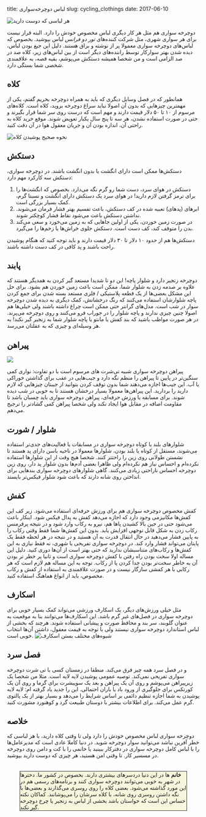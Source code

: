 title: لباس دوچرخه‌سواری
slug: cycling_clothings
date: 2017-06-10


![هر لباسی که دوست دارید]({filename}/images/cyclist_dress.jpg)

دوچرخه سواری هم مثل هر کار دیگری لباس مخصوص خودش را دارد. البته قرار نیست برای هر سواری شهری، مثل شرکت کننده‌های *تور دو فرانس* لباس بپوشید. بخصوص که لباس‌های دوچرخه سواری معمولا پر از نوشته و براق هستند. دلیل این جیغ بودن لباس، دیده شدن بهتر سوارکار توسط راننده‌های دیگر است از بین لباس‌های زیر، کلاه صد در صد الزامی است و من شخصا همیشه دستکش می‌پوشم، بقیه قصه، به علاقمندی شخصی شما بستگی دارد.




## کلاه
همانطور که در فصل وسایل دیگری که باید به همراه دوچرخه بخریم گفتم، یکی از مهمترین چیزهایی که بدون آن اصولا نباید سراغ دوچرخه بروید، کلاه است. کلاه‌های مرسوم از ۱۰ تا ۵۰ دلار قیمت دارند و مهم است که درست روی سر شما قرار بگیرند و حتی در صورت استفاده نشدن، هر سه تا پنج سال یکبار تعویض شوند. موقع خرید کلاه به راحتی آن، اندازه بودن آن و جریان معقول هوا در آن دقت کنید.

![نحوه صحیح پوشیدن کلاه]({filename}/images/how_to_wear_helmet.jpg)

## دستکش
دستکش‌ها ممکن است دارای انگشت یا بدون انگشت باشند. در دوچرخه سواری، دستکش سه کارکرد مهم دارد:
1. دستکش در هوای سرد، دست شما رو گرم نگه می‌دارد. بخصوص که انگشت‌ها را برای ترمز گرفتن لازم دارید! در هوای سرد یک دستکش دارای انگشت و نسبتا گرم، کمک بسیار بزرگی است.
2. ابرهای (پدهای) تعبیه شده در کف دستکش، باعث تفسیم بهتر فشار فرمان می‌شوند. نداشتن دستکش باعث می‌شود نقاط فشار کوچکتر شوند.
3. در صورت زمین خوردن، یکی از اولین جاهایی که به زمین می‌خورد و سعی می‌کند بدن را متوقف کند، کف دست است. دستکش جلوی خراش‌ها یا زخم‌ها را می‌گیرد. 

دستکش‌ها هم از حدود ۱۰ دلار تا ۳۰ دلار قیمت دارند و باید توجه کنید که هنگام پوشیدن راحت باشند و پد کافی در کف دست داشته باشند. 

## پابند
دوچرخه زنجیر دارد و شلوار پاچه! این دو تا شدیدا مستعد گیر کردن به همدیگر هستند که علاوه بر صدمه زدن به شلوار شما، ممکن است باعث زمین خوردن هم بشود. برای حل این مشکل بعضی‌ها از یک قطعه پلاستیکی / فلزی مستعد بسته شدن برای جمع کردن پاچه شلوارشان استفاده می‌کنند که رنگ درخشانش، کمک دیگری به دیده شدن دوچرخه سوار در شب است. مدل‌های گرانتر حتی ممکن است چراغ داشته باشند ولی خیلی‌ها هم اصولا چنین چیزی ندارند و پاچه شلوار را در جوراب فرو می‌کنند و روی دوچرخه می‌پرند. در هر صورت مواظب باشید که بند کفش یا مانتو یا پاچه شلوار شما به زنجیر گیر نکند! به هر وسیله‌ای و چیزی که به عقلتان می‌رسد. 

## پیراهن

![]({filename}/images/female_cloth.jpg)

پیراهن دوچرخه سواری شبیه تی‌شرت های مرسوم است با دو تفاوت: نواری کمی سنگین‌تر در پایین تا پیراهن را منظم نگه دارد و جیب‌هایی در عقب برای گذاشتن خوراکی یا آب. این جیب‌ها اجازه می‌دهند شما بدون توقف کردن بتوانید از جیبتان چیزهایی که لازم دارید را بردارید. این پیراهن‌ها معمولا بسیار درخشان هستند تا به خوبی در شب دیده شوند. برای مسابقه یا ورزش حرفه‌ای، پیراهن دوچرخه سواری باید چسبان باشد تا مقاومت اضافه در مقابل هوا ایجاد نکند ولی شخصا پیراهن کمی گشادتر را ترجیح می‌دهم. 

## شلوار / شورت
شلوارهای بلند یا کوتاه دوچرخه سواری در مسابقات یا فعالیت‌های جدی‌تر استفاده می‌شوند، مستقل از کوتاه یا بلند بودن، شلوارها معمولا در ناحیه باسن دارای پد هستند تا نشستن طولانی روی زین را راحتتر کنند. شخصا هیچ وقت از این شلوارها استفاده نکرده‌ام و احساس نیاز هم نکرده‌ام ولی ظاهرا بعضی آدم‌ها بدون شلوار پد دار،‌ روی زین دوچرخه احساس ناراحتی زیادی می‌کنند. گاهی شلوارهای دوچرخه سواری بندهایی برای انداختن روی شانه دارند که باعث شود شلوار فیکس‌تر بایستد. 

## کفش
کفش مخصوص دوچرخه‌ سواری هم برای ورزش حرفه‌ای استفاده می‌شود. زیر کف این کفش‌ها مکانیزمی وجود دارد که اجازه می‌دهد کفش به پدال فیکس شود. اینکار باعث می‌شود حتی در حین بالا کشیدن پاها هم، نیرو به رکاب وارد شود و در نتیجه پرفرمنس رکاب زدن به شکل قابل توجهی افزایش یابد. بدون این کفش‌ها شما فقط وقتی رکاب‌ را به پایین فشار می‌دهید در حال انتقال قدرت به آن هستید و در نتیجه در هر لحظه فقط یک پایتان می‌تواند فشار وارد کند. در دوچرخه سواری تفریحی یا شهری، نه فقط نیازی به این کفش‌ها و رکاب‌های متناسبشان ندارید که حتی بهتر است از آن‌ها دوری کنید. دلیل این مساله اولا سخت بودن راه رفتن با کفش دوچرخه سواری است و ثانیا پر خطر تر بودن آن به خاطر سخت‌تر بودن جدا کردن پا از رکاب. توجه به این مساله هم لازم است که هر رکابی با هر کفشی سازگار نیست و در صورت علاقمندی به استفاده از کفش و رکاب مخصوص،‌ باید از انواع هماهنگ استفاده کنید.

## اسکارف
مثل خیلی ورزش‌های دیگر، یک اسکارف ورزشی می‌تواند کمک بسیار خوبی برای دوچرخه سواری در فصل‌های غیر گرم باشد. این اسکارف‌ها می‌توانند بنا به موقعیت به عنوان گلوبند، سر بند و محافظ صورت و پیشانی استفاده شوند. هرچند که بخشی از لباس استاندارد دوچرخه سواری نیستند ولی با توجه به قیمت معقول، داشتن آن‌ها انتخاب خوبی است.
![شیوه‌های مختلف بستن اسکارف]({filename}/images/scarf.jpg)


## فصل سرد
و در فصل سرد همه چیز فرق می‌کند. منطقا در زمستان کسی با تی شرت دوچرخه سواری تفریحی نمی‌کند. توصیه عمومی پوشیدن لایه لایه است. مثلا من شخصا یک زیرپیراهن می‌پوشم و روی آن یک پیراهن و بعد یک سوییشرت برای گرما و روی آن یک کورتکس برای جلوگیری از ورود باد یا باران احتمالی. این را جدید یاد گرفته ام: لایه لایه پوشیدن به شما اجازه تنظیم دائمی بر اساس شرایط را می‌دهد و بسیار بهتر از یک پالتوی گرم عمل می‌کند. برای اطلاعات بیشتر با دوستان طبیعت گرد و کوهنورد مشورت کنید.


## خلاصه
دوچرخه سواری لباس مخصوص خودش را دارد ولی تا وقتی کلاه دارید، با هر لباسی که خطر آفرین نباشد می‌توانید سوار دوچرخه شوید. در دنیا کاملا عادی است که مدیرعامل‌ها را با لباس کامل دوچرخه سواری در دفترکار ببینید یا خانمی را با کت و دامن روی دوچرخه در مسسیر کار. تا وقتی امن هستید، هر چیزی که دوست دارید بپوشید.



<div style="margin: 33px;borders: 1px;background: #f7f7de;border: solid;border-width: 1pt;border-spacing: 10pt;"> <b>خانم</b> ها در این دنیا دردسرهای بیشتری دارند. بخصوص در کشور ما. دخترها در شهر به خوبی می‌توانند دوچرخه سواری کنند و برنامه‌های رسمی هم در این مورد گذاشته می‌شود. بعضی کلاه را روی روسری می‌گذارند و بعضی‌ها با نگه داشتن روسری روی شانه، با کلاه سرشان را می‌پوشانند. کماکان نکته حساس این است که حواستان باشد بخشی از لباس به زنجیر یا چرخ دوچرخه گیر نکند. 
</div>